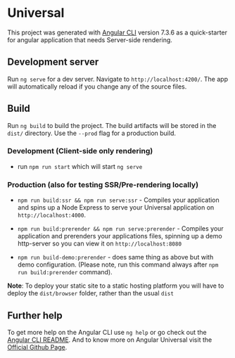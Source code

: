 # Universal


This project was generated with [Angular CLI](https://github.com/angular/angular-cli) version 7.3.6 as a quick-starter for angular application that needs Server-side rendering.

## Development server

Run `ng serve` for a dev server. Navigate to `http://localhost:4200/`. The app will automatically reload if you change any of the source files.

## Build

Run `ng build` to build the project. The build artifacts will be stored in the `dist/` directory. Use the `--prod` flag for a production build.



### Development (Client-side only rendering)
* run `npm run start` which will start `ng serve`

### Production (also for testing SSR/Pre-rendering locally)
* `npm run build:ssr && npm run serve:ssr` - Compiles your application and spins up a Node Express to serve your Universal application on `http://localhost:4000`.

* `npm run build:prerender && npm run serve:prerender` - Compiles your application and prerenders your applications files, spinning up a demo http-server so you can view it on `http://localhost:8080`

* `npm run build-demo:prerender` - does same thing as above but with demo configuration. (Please note, run this command always after `npm run build:prerender` command).
  
**Note**: To deploy your static site to a static hosting platform you will have to deploy the `dist/browser` folder, rather than the usual `dist`

## Further help

To get more help on the Angular CLI use `ng help` or go check out the [Angular CLI README](https://github.com/angular/angular-cli/blob/master/README.md). And to know more on Angular Universal visit the [Official Github Page](https://github.com/angular/universal-starter).
